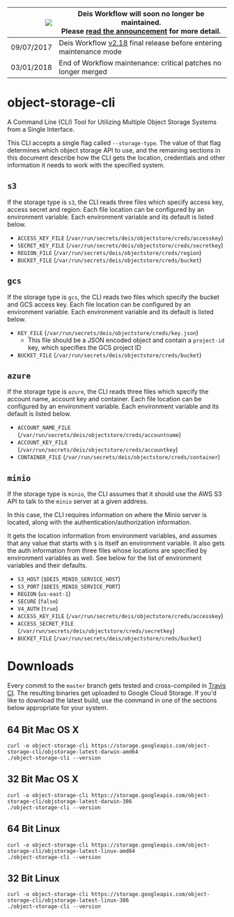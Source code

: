 
|![](https://upload.wikimedia.org/wikipedia/commons/thumb/1/17/Warning.svg/156px-Warning.svg.png) | Deis Workflow will soon no longer be maintained.<br />Please [read the announcement](https://deis.com/blog/2017/deis-workflow-final-release/) for more detail. |
|---:|---|
| 09/07/2017 | Deis Workflow [v2.18][] final release before entering maintenance mode |
| 03/01/2018 | End of Workflow maintenance: critical patches no longer merged |

# object-storage-cli
A Command Line (CLI) Tool for Utilizing Multiple Object Storage Systems from a Single Interface.

This CLI accepts a single flag called `--storage-type`. The value of that flag determines which object storage API to use, and the remaining sections in this document describe how the CLI gets the location, credentials and other information it needs to work with the specified system.

## `s3`

If the storage type is `s3`, the CLI reads three files which specify access key, access secret and region. Each file location can be configured by an environment variable. Each environment variable and its default is listed below.

- `ACCESS_KEY_FILE` (`/var/run/secrets/deis/objectstore/creds/accesskey`)
- `SECRET_KEY_FILE` (`/var/run/secrets/deis/objectstore/creds/secretkey`)
- `REGION_FILE` (`/var/run/secrets/deis/objectstore/creds/region`)
- `BUCKET_FILE` (`/var/run/secrets/deis/objectstore/creds/bucket`)

## `gcs`

If the storage type is `gcs`, the CLI reads two files which specify the bucket and GCS access key. Each file location can be configured by an environment variable. Each environment variable and its default is listed below.

- `KEY_FILE` (`/var/run/secrets/deis/objectstore/creds/key.json`)
	- This file should be a JSON encoded object and contain a `project-id` key, which specifies the GCS project ID
- `BUCKET_FILE` (`/var/run/secrets/deis/objectstore/creds/bucket`)

## `azure`

If the storage type is `azure`, the CLI reads three files which specify the account name, account key and container. Each file location can be configured by an environment variable. Each environment variable and its default is listed below.

- `ACCOUNT_NAME_FILE` (`/var/run/secrets/deis/objectstore/creds/accountname`)
- `ACCOUNT_KEY_FILE` (`/var/run/secrets/deis/objectstore/creds/accountkey`)
- `CONTAINER_FILE` (`/var/run/secrets/deis/objectstore/creds/container`)

## `minio`

If the storage type is `minio`, the CLI assumes that it should use the AWS S3 API to talk to the `minio` server at a given address.

In this case, the CLI requires information on where the Minio server is located, along with the authentication/authorization information.

It gets the location information from environment variables, and assumes that any value that starts with `$` is itself an environment variable. It also gets the auth information from three files whose locations are specified by environment variables as well. See below for the list of environment variables and their defaults.

- `S3_HOST` (`$DEIS_MINIO_SERVICE_HOST`)
- `S3_PORT` (`$DEIS_MINIO_SERVICE_PORT`)
- `REGION` (`us-east-1`)
- `SECURE` (`false`)
- `V4_AUTH` (`true`)
- `ACCESS_KEY_FILE` (`/var/run/secrets/deis/objectstore/creds/accesskey`)
- `ACCESS_SECRET_FILE` (`/var/run/secrets/deis/objectstore/creds/secretkey`)
- `BUCKET_FILE` (`/var/run/secrets/deis/objectstore/creds/bucket`)

# Downloads

Every commit to the `master` branch gets tested and cross-compiled in [Travis CI](https://travis-ci.com/deis/object-storage-cli). The resulting binaries get uploaded to Google Cloud Storage. If you'd like to download the latest build, use the command in one of the sections below appropriate for your system.

## 64 Bit Mac OS X

```console
curl -o object-storage-cli https://storage.googleapis.com/object-storage-cli/objstorage-latest-darwin-amd64
./object-storage-cli --version
```

## 32 Bit Mac OS X

```console
curl -o object-storage-cli https://storage.googleapis.com/object-storage-cli/objstorage-latest-darwin-386
./object-storage-cli --version
```

## 64 Bit Linux

```console
curl -o object-storage-cli https://storage.googleapis.com/object-storage-cli/objstorage-latest-linux-amd64
./object-storage-cli --version
```

## 32 Bit Linux

```console
curl -o object-storage-cli https://storage.googleapis.com/object-storage-cli/objstorage-latest-linux-386
./object-storage-cli --version
```

[v2.18]: https://github.com/deisthree/workflow/releases/tag/v2.18.0
